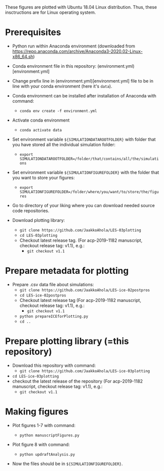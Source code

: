 These figures are plotted with Ubuntu 18.04 Linux distribution.
Thus, these insctructions are for Linux operating system.


# Prerequisites


- Python run within Anaconda environment (downloaded from https://repo.anaconda.com/archive/Anaconda3-2020.02-Linux-x86_64.sh)
- Conda environment file in this repository: (environment.yml)[environment.yml]
- Change prefix line in (environment.yml)[environment.yml] file to be in line with your conda environment (here it's `data`).
- Conda environment can be installed after installation of Anaconda with command:
    - `conda env create -f environment.yml`
- Activate conda environment
    - `conda activate data`

- Set environment variable `${SIMULATIONDATAROOTFOLDER}` with folder that you have stored all the individual simulation folder:
    - `export SIMULATIONDATAROOTFOLDER=/folder/that/contains/all/the/simulations`

- Set environment variable `${SIMULATIONFIGUREFOLDER}` with the folder that you want to store your figures:
    - `export SIMULATIONFIGUREFOLDER=/folder/where/you/want/to/store/the/figures`

- Go to directory of your liking where you can download needed source code repositories.

- Download plotting library:
    - `git clone https://github.com/JaakkoAhola/LES-03plotting`
    - `cd LES-03plotting`
    -  Checkout latest release tag. (For acp-2019-1182 manuscript, checkout release tag: v1.1), e.g.:
        - `git checkout v1.1`


# Prepare metadata for plotting


- Prepare  .csv data file about simulations:
    - `git clone https://github.com/JaakkoAhola/LES-ice-02postpros`
    - `cd LES-ice-02postpros`
    - Checkout latest release tag (For acp-2019-1182 manuscript, checkout release tag: v1.1), e.g.:
        - `git checkout v1.1`
    - `python prepareICEforPlotting.py`
    - `cd ..`

# Prepare plotting library (=this repository)


- Download this repository with command:
    - `git clone https://github.com/JaakkoAhola/LES-ice-03plotting`
- `cd LES-ice-03plotting`
- checkout the latest release of the repository (For acp-2019-1182 manuscript, checkout release tag: v1.1), e.g.:
    - `git checkout v1.1`

# Making figures


- Plot figures 1-7 with command:
    - `python manuscriptFigures.py`

- Plot figure 8 with command:
    - `python updraftAnalysis.py`

- Now the files should be in `${SIMULATIONFIGUREFOLDER}`.
